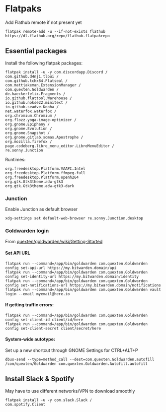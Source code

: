 # Flatpaks

Add Flathub remote if not present yet
```
flatpak remote-add -u --if-not-exists flathub https://dl.flathub.org/repo/flathub.flatpakrepo
```
## Essential packages
Install the following flatpak packages:
```
flatpak install -u -y com.discordapp.Discord /
com.github.d4nj1.tlpui /
com.github.tchx84.Flatseal /
com.mattjakeman.ExtensionManager /
com.quexten.Goldwarden /
de.haeckerfelix.Fragments /
io.github.flattool.Warehouse /
io.github.nokse22.minitext /
io.github.seadve.Kooha /
net.waterfox.waterfox /
org.chromium.Chromium /
org.flozz.yoga-image-optimizer /
org.gnome.Epiphany /
org.gnome.Evolution /
org.gnome.Snapshot /
org.gnome.gitlab.somas.Apostrophe /
org.mozilla.firefox /
page.codeberg.libre_menu_editor.LibreMenuEditor /
re.sonny.Junction
```

Runtimes:
```
org.freedesktop.Platform.VAAPI.Intel
org.freedesktop.Platform.ffmpeg-full
org.freedesktop.Platform.openh264
org.gtk.Gtk3theme.adw-gtk3
org.gtk.Gtk3theme.adw-gtk3-dark
```

### Junction
Enable Junction as default browser
```
xdg-settings set default-web-browser re.sonny.Junction.desktop
```

### Goldwarden login
From [quexten/goldwarden/wiki/Getting-Started](https://github.com/quexten/goldwarden/wiki/Getting-Started)


#### Set API URL
```
flatpak run --command=/app/bin/goldwarden com.quexten.Goldwarden config set-api-url https://my.bitwarden.domain/api
flatpak run --command=/app/bin/goldwarden com.quexten.Goldwarden  config set-identity-url https://my.bitwarden.domain/identity
flatpak run --command=/app/bin/goldwarden com.quexten.Goldwarden config set-notifications-url https://my.bitwarden.domain/notifications
flatpak run --command=/app/bin/goldwarden com.quexten.Goldwarden vault login --email myemail@here.io
```

#### If getting traffic errors:
```
flatpak run --command=/app/bin/goldwarden com.quexten.Goldwarden config set-client-id client/id/here
flatpak run --command=/app/bin/goldwarden com.quexten.Goldwarden config set-client-secret client/secret/here
```

#### System-wide autotype:
Set up a new shortcut through GNOME Settings for CTRL+ALT+P
```
dbus-send --type=method_call --dest=com.quexten.Goldwarden.autofill /com/quexten/Goldwarden com.quexten.Goldwarden.Autofill.autofill
```
## Install Slack & Spotify
May have to use different networks/VPN to download smoothly
```
flatpak install -u -y com.slack.Slack /
com.spotify.Client
```
